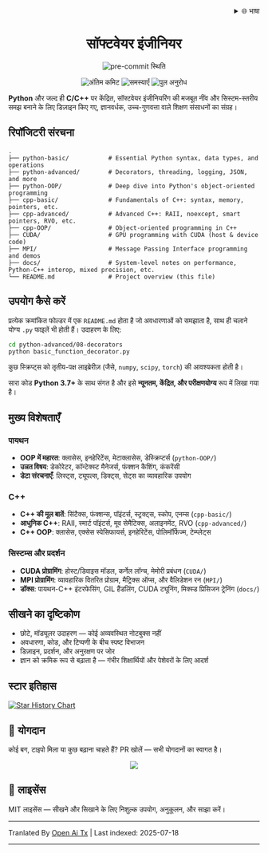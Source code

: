 <div align="right">
  <details>
    <summary >🌐 भाषा</summary>
    <div>
      <div align="center">
        <a href="https://openaitx.github.io/view.html?user=mrshaw01&project=software-engineer&lang=en">English</a>
        | <a href="https://openaitx.github.io/view.html?user=mrshaw01&project=software-engineer&lang=zh-CN">简体中文</a>
        | <a href="https://openaitx.github.io/view.html?user=mrshaw01&project=software-engineer&lang=zh-TW">繁體中文</a>
        | <a href="https://openaitx.github.io/view.html?user=mrshaw01&project=software-engineer&lang=ja">日本語</a>
        | <a href="https://openaitx.github.io/view.html?user=mrshaw01&project=software-engineer&lang=ko">한국어</a>
        | <a href="https://openaitx.github.io/view.html?user=mrshaw01&project=software-engineer&lang=hi">हिन्दी</a>
        | <a href="https://openaitx.github.io/view.html?user=mrshaw01&project=software-engineer&lang=th">ไทย</a>
        | <a href="https://openaitx.github.io/view.html?user=mrshaw01&project=software-engineer&lang=fr">Français</a>
        | <a href="https://openaitx.github.io/view.html?user=mrshaw01&project=software-engineer&lang=de">Deutsch</a>
        | <a href="https://openaitx.github.io/view.html?user=mrshaw01&project=software-engineer&lang=es">Español</a>
        | <a href="https://openaitx.github.io/view.html?user=mrshaw01&project=software-engineer&lang=it">Itapano</a>
        | <a href="https://openaitx.github.io/view.html?user=mrshaw01&project=software-engineer&lang=ru">Русский</a>
        | <a href="https://openaitx.github.io/view.html?user=mrshaw01&project=software-engineer&lang=pt">Português</a>
        | <a href="https://openaitx.github.io/view.html?user=mrshaw01&project=software-engineer&lang=nl">Nederlands</a>
        | <a href="https://openaitx.github.io/view.html?user=mrshaw01&project=software-engineer&lang=pl">Polski</a>
        | <a href="https://openaitx.github.io/view.html?user=mrshaw01&project=software-engineer&lang=ar">العربية</a>
        | <a href="https://openaitx.github.io/view.html?user=mrshaw01&project=software-engineer&lang=fa">فارسی</a>
        | <a href="https://openaitx.github.io/view.html?user=mrshaw01&project=software-engineer&lang=tr">Türkçe</a>
        | <a href="https://openaitx.github.io/view.html?user=mrshaw01&project=software-engineer&lang=vi">Tiếng Việt</a>
        | <a href="https://openaitx.github.io/view.html?user=mrshaw01&project=software-engineer&lang=id">Bahasa Indonesia</a>
      </div>
    </div>
  </details>
</div>

<div align="center">
  <h1>सॉफ्टवेयर इंजीनियर</h1>
  <p>
    <img src="https://img.shields.io/github/actions/workflow/status/mrshaw01/software-engineer/pre-commit.yml?branch=main&label=pre-commit&logo=pre-commit&logoColor=white" alt="pre-commit स्थिति">
  </p>

  <p>
    <img src="https://img.shields.io/github/last-commit/mrshaw01/software-engineer" alt="अंतिम कमिट">
    <img src="https://img.shields.io/github/issues/mrshaw01/software-engineer" alt="समस्याएँ">
    <img src="https://img.shields.io/github/issues-pr/mrshaw01/software-engineer" alt="पुल अनुरोध">
  </p>
</div>

**Python** और जल्द ही **C/C++** पर केंद्रित, सॉफ्टवेयर इंजीनियरिंग की मजबूत नींव और सिस्टम-स्तरीय समझ बनाने के लिए डिज़ाइन किए गए, ज्ञानवर्धक, उच्च-गुणवत्ता वाले शिक्षण संसाधनों का संग्रह।

## रिपॉजिटरी संरचना

```text
.
├── python-basic/           # Essential Python syntax, data types, and operations
├── python-advanced/        # Decorators, threading, logging, JSON, and more
├── python-OOP/             # Deep dive into Python's object-oriented programming
├── cpp-basic/              # Fundamentals of C++: syntax, memory, pointers, etc.
├── cpp-advanced/           # Advanced C++: RAII, noexcept, smart pointers, RVO, etc.
├── cpp-OOP/                # Object-oriented programming in C++
├── CUDA/                   # GPU programming with CUDA (host & device code)
├── MPI/                    # Message Passing Interface programming and demos
├── docs/                   # System-level notes on performance, Python-C++ interop, mixed precision, etc.
└── README.md               # Project overview (this file)
```
## उपयोग कैसे करें

प्रत्येक क्रमांकित फोल्डर में एक `README.md` होता है जो अवधारणाओं को समझाता है, साथ ही चलाने योग्य `.py` फाइलें भी होती हैं। उदाहरण के लिए:


```bash
cd python-advanced/08-decorators
python basic_function_decorator.py
```
कुछ स्क्रिप्ट्स को तृतीय-पक्ष लाइब्रेरीज़ (जैसे, `numpy`, `scipy`, `torch`) की आवश्यकता होती है।

सारा कोड **Python 3.7+** के साथ संगत है और इसे **न्यूनतम, केंद्रित, और परीक्षणयोग्य** रूप में लिखा गया है।

## मुख्य विशेषताएँ

### पायथन

- **OOP में महारत**: क्लासेस, इनहेरिटेंस, मेटाक्लासेस, डेस्क्रिप्टर्स (`python-OOP/`)
- **उन्नत विषय**: डेकोरेटर, कॉन्टेक्स्ट मैनेजर्स, फंक्शन कैशिंग, कंकरेंसी
- **डेटा संरचनाएँ**: लिस्ट्स, ट्यूपल्स, डिक्ट्स, सेट्स का व्यावहारिक उपयोग

### C++

- **C++ की मूल बातें**: सिंटैक्स, फंक्शन्स, पॉइंटर्स, स्ट्रक्ट्स, स्कोप, एनम्स (`cpp-basic/`)
- **आधुनिक C++**: RAII, स्मार्ट पॉइंटर्स, मूव सेमैटिक्स, अलाइनमेंट, RVO (`cpp-advanced/`)
- **C++ OOP**: क्लासेस, एक्सेस स्पेसिफायर्स, इनहेरिटेंस, पोलिमॉर्फिज्म, टेम्प्लेट्स

### सिस्टम्स और प्रदर्शन

- **CUDA प्रोग्रामिंग**: होस्ट/डिवाइस मॉडल, कर्नेल लॉन्च, मेमोरी प्रबंधन (`CUDA/`)
- **MPI प्रोग्रामिंग**: व्यावहारिक वितरित प्रोग्राम, मैट्रिक्स ऑप्स, और वैलिडेशन रन (`MPI/`)
- **डॉक्स**: पायथन-C++ इंटरफेसिंग, GIL हैंडलिंग, CUDA ट्यूनिंग, मिक्स्ड प्रिसिजन ट्रेनिंग (`docs/`)

## सीखने का दृष्टिकोण

- छोटे, मॉड्यूलर उदाहरण — कोई अव्यवस्थित नोटबुक्स नहीं
- अवधारणा, कोड, और टिप्पणी के बीच स्पष्ट विभाजन
- डिज़ाइन, प्रदर्शन, और अनुरक्षण पर जोर
- ज्ञान को क्रमिक रूप से बढ़ाता है — गंभीर शिक्षार्थियों और पेशेवरों के लिए आदर्श

## स्टार इतिहास

<a href="https://www.star-history.com/#mrshaw01/software-engineer&Date">
 <picture>
   <source media="(prefers-color-scheme: dark)" srcset="https://api.star-history.com/svg?repos=mrshaw01/software-engineer&type=Date&theme=dark" />
   <source media="(prefers-color-scheme: light)" srcset="https://api.star-history.com/svg?repos=mrshaw01/software-engineer&type=Date" />
   <img alt="Star History Chart" src="https://api.star-history.com/svg?repos=mrshaw01/software-engineer&type=Date" />
 </picture>
</a>

## 🤝 योगदान

कोई बग, टाइपो मिला या कुछ बढ़ाना चाहते हैं? PR खोलें — सभी योगदानों का स्वागत है।

<p align="center">
  <a href="https://github.com/mrshaw01/software-engineer/graphs/contributors">
    <img src="https://contrib.rocks/image?repo=mrshaw01/software-engineer" />
  </a>
</p>

## 📄 लाइसेंस

MIT लाइसेंस — सीखने और सिखाने के लिए निशुल्क उपयोग, अनुकूलन, और साझा करें।



---

Tranlated By [Open Ai Tx](https://github.com/OpenAiTx/OpenAiTx) | Last indexed: 2025-07-18

---